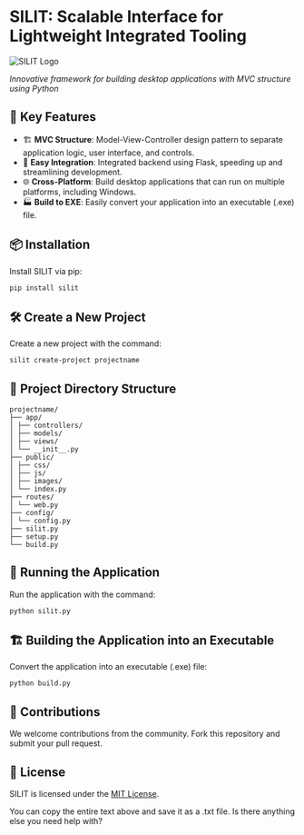 # SILIT: Scalable Interface for Lightweight Integrated Tooling

![SILIT Logo](https://i.ibb.co.com/w7PCMXq/20240805-112137.png)

_Innovative framework for building desktop applications with MVC structure using Python_

## 🚀 Key Features

- 🏗️ **MVC Structure**: Model-View-Controller design pattern to separate application logic, user interface, and controls.
- 🔌 **Easy Integration**: Integrated backend using Flask, speeding up and streamlining development.
- 🌐 **Cross-Platform**: Build desktop applications that can run on multiple platforms, including Windows.
- 🏭 **Build to EXE**: Easily convert your application into an executable (.exe) file.

## 📦 Installation

Install SILIT via pip:

```bash
pip install silit
```

## 🛠️ Create a New Project

Create a new project with the command:

```bash
silit create-project projectname
```

## 📁 Project Directory Structure

```
projectname/
├── app/
│ ├── controllers/
│ ├── models/
│ ├── views/
│ └── __init__.py
├── public/
│ ├── css/
│ ├── js/
│ ├── images/
│ └── index.py
├── routes/
│ └── web.py
├── config/
│ └── config.py
├── silit.py
├── setup.py
└── build.py
```

## 🚀 Running the Application

Run the application with the command:

```bash
python silit.py
```

## 🏗️ Building the Application into an Executable

Convert the application into an executable (.exe) file:

```bash
python build.py
```

## 🤝 Contributions

We welcome contributions from the community. Fork this repository and submit your pull request.

## 📄 License

SILIT is licensed under the [MIT License](LICENSE).

You can copy the entire text above and save it as a .txt file. Is there anything else you need help with?
